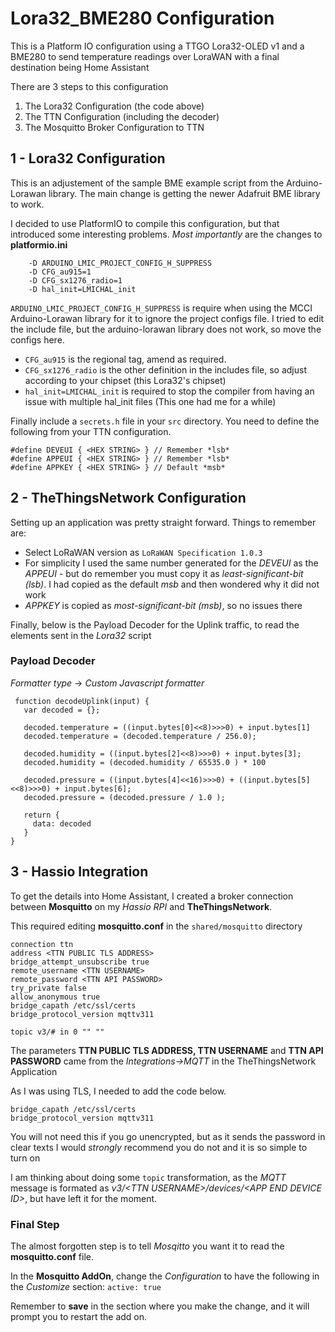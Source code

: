 # Lora32_BME280 Configuration

This is a Platform IO configuration using a TTGO Lora32-OLED v1 and a BME280 to send temperature readings over LoraWAN with a final destination being Home Assistant

There are 3 steps to this configuration
1) The Lora32 Configuration (the code above)
2) The TTN Configuration (including the decoder)
3) The Mosquitto Broker Configuration to TTN


## 1 - Lora32 Configuration
This is an adjustement of the sample BME example script from the Arduino-Lorawan library. The main change is getting the newer Adafruit BME library to work. 

I decided to use PlatformIO to compile this configuration, but that introduced some interesting problems. *Most importantly* are the changes to **platformio.ini**

```build_flags = 
	-D ARDUINO_LMIC_PROJECT_CONFIG_H_SUPPRESS
	-D CFG_au915=1
	-D CFG_sx1276_radio=1
	-D hal_init=LMICHAL_init
  ```
  
  `ARDUINO_LMIC_PROJECT_CONFIG_H_SUPPRESS` is require when using the MCCI Arduino-Lorawan library for it to ignore the project configs file. I tried to edit the include file, 
  but the arduino-lorawan library does not work, so move the configs here. 
  
*  `CFG_au915` is the regional tag, amend as required. 
*  `CFG_sx1276_radio` is the other definition in the includes file, so adjust according to your chipset (this Lora32's chipset)
*  `hal_init=LMICHAL_init` is required to stop the compiler from having an issue with multiple hal_init files (This one had me for a while)
  
Finally include a `secrets.h` file in your `src` directory. You need to define the following from your TTN configuration.
```
#define DEVEUI { <HEX STRING> } // Remember *lsb*
#define APPEUI { <HEX STRING> } // Remember *lsb*
#define APPKEY { <HEX STRING> } // Default *msb*
```

  ## 2 - TheThingsNetwork Configuration
 
Setting up an application was pretty straight forward. Things to remember are:
* Select LoRaWAN version as `LoRaWAN Specification 1.0.3` 
* For simplicity I used the same number generated for the *DEVEUI* as the *APPEUI* - but do remember you must copy it as *least-significant-bit (lsb)*. I had copied as the default *msb* and then wondered why it did not work
* *APPKEY* is copied as *most-significant-bit (msb)*, so no issues there

Finally, below is the Payload Decoder for the Uplink traffic, to read the elements sent in the *Lora32* script

 ### Payload Decoder
_Formatter type_ -> *Custom Javascript formatter*
 ```
  function decodeUplink(input) {
    var decoded = {};

    decoded.temperature = ((input.bytes[0]<<8)>>>0) + input.bytes[1]
    decoded.temperature = (decoded.temperature / 256.0);

    decoded.humidity = ((input.bytes[2]<<8)>>>0) + input.bytes[3];
    decoded.humidity = (decoded.humidity / 65535.0 ) * 100  
    
    decoded.pressure = ((input.bytes[4]<<16)>>>0) + ((input.bytes[5]<<8)>>>0) + input.bytes[6];
    decoded.pressure = (decoded.pressure / 1.0 );

    return { 
      data: decoded
    }
}
```

## 3 - Hassio Integration

To get the details into Home Assistant, I created a broker connection between **Mosquitto** on my *Hassio RPI* and **TheThingsNetwork**.

This required editing **mosquitto.conf** in the `shared/mosquitto` directory 

```
connection ttn
address <TTN PUBLIC TLS ADDRESS>
bridge_attempt_unsubscribe true
remote_username <TTN USERNAME>
remote_password <TTN API PASSWORD>
try_private false
allow_anonymous true
bridge_capath /etc/ssl/certs
bridge_protocol_version mqttv311

topic v3/# in 0 "" ""
```

The parameters **TTN PUBLIC TLS ADDRESS, TTN USERNAME** and **TTN API PASSWORD** came from the *Integrations->MQTT* in the TheThingsNetwork Application

As I was using TLS, I needed to add the code below. 
```
bridge_capath /etc/ssl/certs
bridge_protocol_version mqttv311
````
You will not need this if you go unencrypted, but as it sends the password in clear texts I would *strongly* recommend you do not and it is so simple to turn on

I am thinking about doing some `topic` transformation, as the *MQTT* message is formated as *v3/\<TTN USERNAME\>/devices/\<APP END DEVICE ID\>*, but have left it for the moment.

### Final Step
The almost forgotten step is to tell *Mosqitto* you want it to read the **mosquitto.conf** file. 

In the **Mosquitto AddOn**, change the *Configuration* to have the following in the *Customize* section:
`active: true`

Remember to **save** in the section where you make the change, and it will prompt you to restart the add on.
